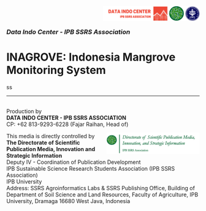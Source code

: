 <img src="https://github.com/dataindo-ssrs/.github/blob/a17fa9122f107b29ca587fb51e1c9a625ebd6683/admin/Logo_DataIndo_SSRS_IPB_kiri.png" title="Data Stat Center" width="50%" align="right"/>

<br />
<br />

### _Data Indo Center - IPB SSRS Association_
# INAGROVE: Indonesia Mangrove Monitoring System
ss

________________________________________________________________________________________________________________________________________________________


 <br /> Production by
 <br /> **DATA INDO CENTER - IPB SSRS ASSOCIATION**
 <br /> CP: +62 813-9293-6228 (Fajar Raihan, Head of)
 <br /> 
 
 This media is directly controlled by <img src="https://github.com/ipbssrs/ipbssrs/blob/e06c45804cf17ab573e55ff856c4c3b8bcf81b8e/logo-ssrs/Dir_Medpub.png" align="right" width="48%" />
 <br /> **The Directorate of Scientific Publication Media, Innovation and Strategic Information**
 <br /> Deputy IV - Coordination of Publication Development 
 <br /> IPB Sustainable Science Research Students Association (IPB SSRS Association)
 <br /> IPB University
 <br /> Address: SSRS Agroinformatics Labs & SSRS Publishing Office, Building of Department of Soil Science and Land Resources, Faculty of Agriculture, IPB University, Dramaga 16680 West Java, Indonesia 
